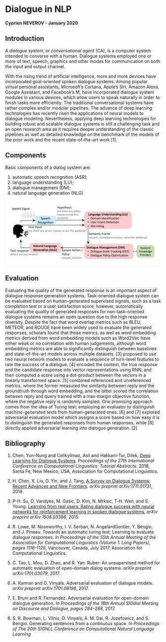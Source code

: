 # Dialogue in NLP

__Cyprien NEVEROV - January 2020__

## Introduction

A _dialogue system_, or _conversational agent_ (CA), is a computer system intended to converse with a human. 
Dialogue systems employed one or more of text, speech, graphics and other modes for communication on both the input and output channel.

With the rising trend of artificial intelligence, more and more devices have incorporated goal-oriented spoken dialogue systems. 
Among popular virtual personal assistants, Microsoft’s Cortana, Apple’s Siri, Amazon Alexa, Google Assistant, and Facebook’s M, have incorporated dialogue system modules in various devices, which allow users to speak naturally in order to finish tasks more efficiently. 
The traditional conversational systems have rather complex and/or modular pipelines. 
The advance of deep learning technologies has recently risen the applications of neural models to dialogue modeling. 
Nevertheless, applying deep learning technologies for building robust and scalable dialogue systems is still a challenging task and an open research area as it requires deeper understanding of the classic pipelines as well as detailed knowledge on the benchmark of the models of the
prior work and the recent state-of-the-art work [1].

## Components

Basic components of a dialog system are:

1. automatic speech recognition (ASR); 
2. language understanding (LU);
3. dialogue management (DM);
4. natural language generation (NLG).

![](dialogue.png)

## Evaluation

Evaluating the quality of the generated response is an important aspect of dialogue response generation systems. 
Task-oriented dialogue system can be evaluated based on human-generated supervised signals, such as a task completion test or a user satisfaction score, however, automatically evaluating the quality of generated responses for non-task-oriented dialogue systems remains an open question due to the high response diversity. 
Despite the fact that word overlap metrics such as BLEU, METEOR, and ROUGE have been widely used to evaluate the generated responses, scholars found that those metrics, as well as word embedding metrics derived from word embedding models such as Word2Vec have either weak or no correlation with human judgements, although word embedding metrics are able to significantly distinguish between baselines and state-of-the-art models across multiple datasets.
[3] proposed to use two neural network models to evaluate a sequence of turn-level features to rate the success of a dialogue. 
[4] encoded the context, the true response and the candidate response into vector representations using RNN, and then computed a score using a dot-product between the vectors in a linearly transformed space. 
[5] combined referenced and unreferenced metrics, where the former measured the similarity between reply and the groundtruth through word embedding, and the latter scored the correlation between reply and query trained with a max-margin objective function, where the negative reply is randomly sampled. 
One promising approach comes from the idea of Turing test; employing an evaluator to distinguish machine-generated texts from human-generated ones. 
[6] and [7] explored adversarial evaluation model which assigns a score based on how easy it is to distinguish the generated responses from human responses, while [8] directly applied adversarial learning into dialogue generation. [2]

## Bibliography

1. Chen, Yun-Nung and Celikyilmaz, Asli and Hakkani-Tur, Dilek, [Deep Learning for Dialogue Systems](https://www.aclweb.org/anthology/P17-5004.pdf). _Proceedings of the 27th International Conference on Computational Linguistics: Tutorial Abstracts_. 2018, Santa Fe, New Mexico, USA, Association for Computational Linguistics.

2. H. Chen, X. Liu, D. Yin, and J. Tang, [A Survey on Dialogue Systems: Recent Advances and New Frontiers](https://arxiv.org/pdf/1711.01731.pdf). *arXiv preprint arXiv:1711.01731*, 2018.

3. P-H. Su, D. Vandyke, M. Gasic, D. Kim, N. Mrksic, T-H. Wen, and S. Young. [Learning from real users: Rating dialogue success with neural networks for reinforcement learning in spoken dialogue systems.](https://arxiv.org/abs/1508.03386) *arXiv
preprint arXiv:1508.03386*, 2015.

4. R. Lowe, M. Noseworthy, I. V. Serban, N. AngelardGontier, Y. Bengio, and J. Pineau. Towards an automatic turing test: Learning to evaluate dialogue responses. *In Proceedings of the 55th Annual Meeting of the Association for Computational Linguistics (Volume 1: Long Papers), pages 1116–1126*, Vancouver, Canada, July 2017. Association for Computational Linguistics.

5. C. Tao, L. Mou, D. Zhao, and R. Yan. Ruber: An unsupervised method for automatic evaluation of open-domain dialog systems. *arXiv preprint arXiv:1701.03079*, 2017.

6. A. Kannan and O. Vinyals. Adversarial evaluation of dialogue models. *arXiv preprint arXiv:1701.08198*, 2017.

7. E. Bruni and R. Fernandez. Adversarial evaluation for open-domain dialogue generation. *In Proceedings of the 18th Annual SIGdial Meeting on Discourse and Dialogue, pages 284–288*, 2017.

8.  S. R. Bowman, L. Vilnis, O. Vinyals, A. M. Dai, R. Jozefowicz, and S. Bengio. Generating sentences from a continuous space. *In Proceedings of The 20th SIGNLL Conference on Computational Natural Language Learning*
